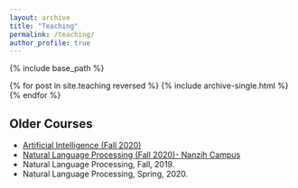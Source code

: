 ```yaml
---
layout: archive
title: "Teaching"
permalink: /teaching/
author_profile: true
---
```


{% include base_path %}

{% for post in site.teaching reversed %}
  {% include archive-single.html %}
{% endfor %}

## Older Courses

* [Artificial Intelligence (Fall 2020)](https://github.com/chiayisu/Artificial_Intelligence_Course)
* [Natural Language Processing (Fall 2020)- Nanzih Campus](https://github.com/chiayisu/Natural-Language-Processing-Fall-2020)
* Natural Language Processing, Fall, 2019.
* Natural Language Processing, Spring, 2020.
